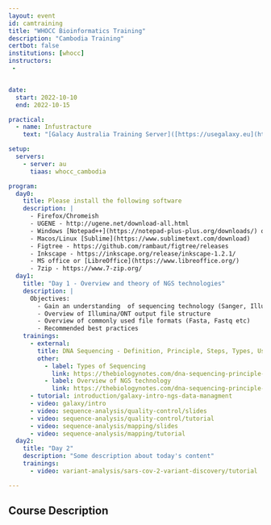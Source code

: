 ```yaml
---
layout: event
id: camtraining
title: "WHOCC Bioinformatics Training"
description: "Cambodia Training"
certbot: false
institutions: [whocc]
instructors:
 - 


date:
  start: 2022-10-10
  end: 2022-10-15

practical:
  - name: Infustracture
    text: "[Galacy Australia Training Server]([https://usegalaxy.eu](https://usegalaxy.org.au/join-training/whocc_cambodia))"

setup:
  servers:
    - server: au
      tiaas: whocc_cambodia

program:
  day0:
    title: Please install the following software
    description: |
      - Firefox/Chromeish
      - UGENE - http://ugene.net/download-all.html
      - Windows [Notepad++](https://notepad-plus-plus.org/downloads/) or [Sublime](https://www.sublimetext.com/download/)
      - Macos/Linux [Sublime](https://www.sublimetext.com/download)
      - Figtree - https://github.com/rambaut/figtree/releases
      - Inkscape - https://inkscape.org/release/inkscape-1.2.1/
      - MS office or [LibreOffice](https://www.libreoffice.org/)
      - 7zip - https://www.7-zip.org/
  day1:
    title: "Day 1 - Overview and theory of NGS technologies"
    description: |
      Objectives:
        - Gain an understanding  of sequencing technology (Sanger, Illumina, ONT)
        - Overview of Illumina/ONT output file structure
        - Overview of commonly used file formats (Fasta, Fastq etc)
        - Recommended best practices
    trainings:
      - external:
        title: DNA Sequencing - Definition, Principle, Steps, Types, Uses
        other:
          - label: Types of Sequencing
            link: https://thebiologynotes.com/dna-sequencing-principle-steps-types-uses/
          - label: Overview of NGS technology
            link: https://thebiologynotes.com/dna-sequencing-principle-steps-types-uses/
      - tutorial: introduction/galaxy-intro-ngs-data-managment
      - video: galaxy/intro
      - video: sequence-analysis/quality-control/slides
      - video: sequence-analysis/quality-control/tutorial
      - video: sequence-analysis/mapping/slides
      - video: sequence-analysis/mapping/tutorial
  day2:
    title: "Day 2"
    description: "Some description about today's content"
    trainings:
      - video: variant-analysis/sars-cov-2-variant-discovery/tutorial

---
```

## Course Description
